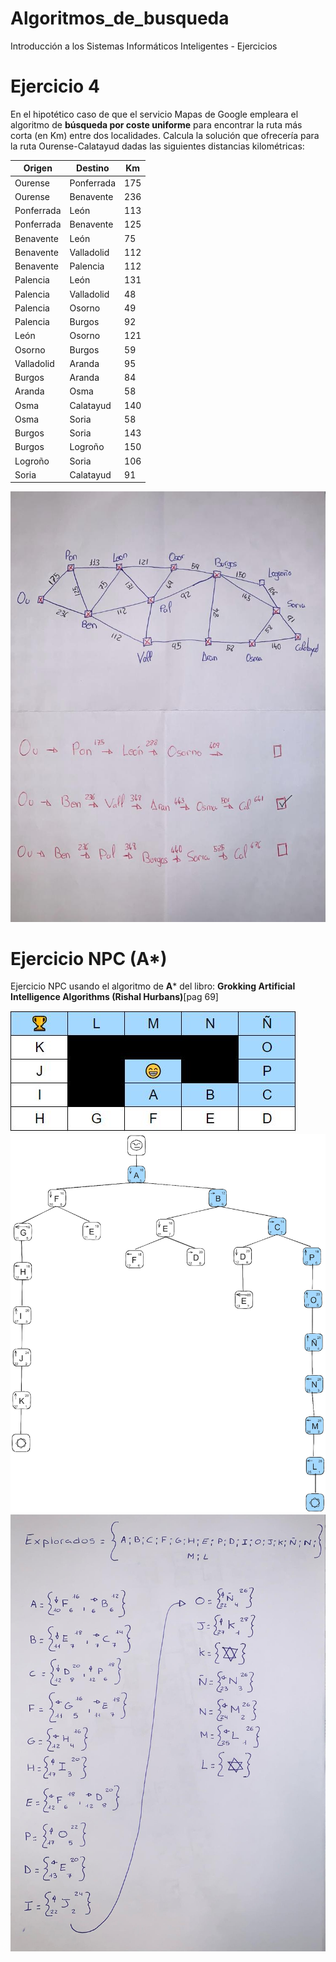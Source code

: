 # Algoritmos_de_busqueda
Introducción a los Sistemas Informáticos Inteligentes - Ejercicios

# Ejercicio 4
En el hipotético caso de que el servicio Mapas de Google empleara el algoritmo de **búsqueda por coste uniforme** para encontrar la ruta más corta (en Km) entre dos localidades. 
Calcula la solución que ofrecería para la ruta Ourense-Calatayud dadas las siguientes
distancias kilométricas:

| Origen       | Destino       | Km |
|--------------|---------------|-----------|
| Ourense      | Ponferrada    | 175       |
| Ourense      | Benavente     | 236       |
| Ponferrada   | León          | 113       |
| Ponferrada   | Benavente     | 125       |
| Benavente    | León          | 75        |
| Benavente    | Valladolid    | 112       |
| Benavente    | Palencia      | 112       |
| Palencia     | León          | 131       |
| Palencia     | Valladolid    | 48        |
| Palencia     | Osorno        | 49        |
| Palencia     | Burgos        | 92        |
| León         | Osorno        | 121       |
| Osorno       | Burgos        | 59        |
| Valladolid   | Aranda        | 95        |
| Burgos       | Aranda        | 84        |
| Aranda       | Osma          | 58        |
| Osma         | Calatayud     | 140       |
| Osma         | Soria         | 58        |
| Burgos       | Soria         | 143       |
| Burgos       | Logroño       | 150       |
| Logroño      | Soria         | 106       |
| Soria        | Calatayud     | 91        |


![Grafo solución ejercicio 4](./Ejercicio_4/Ejercicio4_MIA.jpg)

# Ejercicio NPC (A*)
Ejercicio NPC usando el algoritmo de **A*** del libro: **Grokking Artificial Intelligence Algorithms (Rishal Hurbans)**[pag 69]

![Tablero](./Ejercicio_NPC_(A-star)/Ejercicio_NPC_(A-star)_tablero.jpg)
![Solución ejercicio NPC (A*)](./Ejercicio_NPC_(A-star)/Ejercicio_NPC_(A-star).jpg)
![Solución ejercicio NPC (A*)](./Ejercicio_NPC_(A-star)/Ejercicio_NPC_(A-star)_solucion.jpg)

